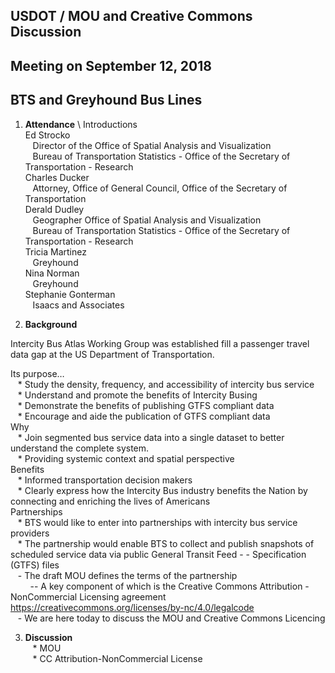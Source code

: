 
## USDOT / MOU and Creative Commons Discussion    
## Meeting on September 12, 2018   
## BTS and Greyhound Bus Lines  

1. **Attendance** \ Introductions  
Ed Strocko  
 &nbsp; &nbsp;Director of the Office of Spatial Analysis and Visualization  
 &nbsp; &nbsp;Bureau of Transportation Statistics - Office of the Secretary of Transportation - Research  
Charles Ducker  
 &nbsp; &nbsp;Attorney, Office of General Council, Office of the Secretary of Transportation  
Derald Dudley  
 &nbsp; &nbsp;Geographer Office of Spatial Analysis and Visualization  
 &nbsp; &nbsp;Bureau of Transportation Statistics - Office of the Secretary of Transportation - Research  
Tricia Martinez  
 &nbsp; &nbsp;Greyhound  
Nina Norman  
 &nbsp; &nbsp;Greyhound  
Stephanie Gonterman  
 &nbsp; &nbsp;Isaacs and Associates  

2. **Background**  

Intercity Bus Atlas Working Group was established fill a passenger travel data gap at the US Department of Transportation.

Its purpose…  
 &nbsp; &nbsp;* Study the density, frequency, and accessibility of intercity bus service  
 &nbsp; &nbsp;* Understand and promote the benefits of Intercity Busing  
 &nbsp; &nbsp;* Demonstrate the benefits of publishing GTFS compliant data  
 &nbsp; &nbsp;* Encourage and aide the publication of GTFS compliant data    
Why  
 &nbsp; &nbsp;* Join segmented bus service data into a single dataset to better understand the complete system.   
 &nbsp; &nbsp;* Providing systemic context and spatial perspective  
Benefits  
 &nbsp; &nbsp;* Informed transportation decision makers  
 &nbsp; &nbsp;* Clearly express how the Intercity Bus industry benefits the Nation by connecting and enriching the lives of Americans  
Partnerships  
 &nbsp; &nbsp;* BTS would like to enter into partnerships with intercity bus service providers  
 &nbsp; &nbsp;* The partnership would enable BTS to collect and publish snapshots of scheduled service data via public General Transit Feed - - Specification (GTFS) files  
 &nbsp; &nbsp;- The draft MOU defines the terms of the partnership  
 &nbsp; &nbsp; &nbsp; &nbsp; -- A key component of which is the Creative Commons Attribution - NonCommercial Licensing agreement  
https://creativecommons.org/licenses/by-nc/4.0/legalcode  
 &nbsp; &nbsp;- We are here today to discuss the MOU and Creative Commons Licencing  

3. **Discussion**  
 &nbsp; &nbsp;* MOU  
 &nbsp; &nbsp;* CC Attribution-NonCommercial License  
